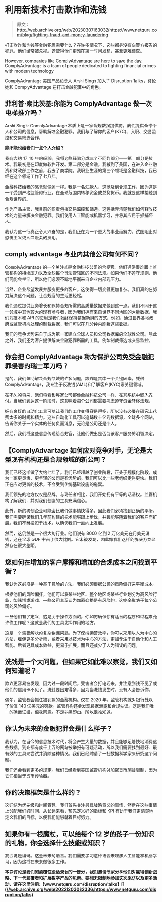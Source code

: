 # 利用新技术打击欺诈和洗钱

> 原文：<http://web.archive.org/web/20230307163032/https://www.netguru.com/blog/fighting-fraud-and-money-laundering>

 打击欺诈和洗钱等金融犯罪需要什么？在许多情况下，这些都是没有向警方报告的犯罪。他们经常被忽视。这使得他们更难在第一时间发现，甚至更难调查。

However, companies like ComplyAdvantage are here to save the day. ComplyAdvantage is a team of people dedicated to fighting financial crimes with modern technology.

ComplyAdvantage 美国产品负责人 Arshi Singh 加入了 Disruption Talks，讨论她和 ComplyAdvantage 在打击金融犯罪中的角色。

## 菲利普·索比茨基:你能为 ComplyAdvantage 做一次电梯推介吗？

Arshi Singh: ComplyAdvantage 本质上是一家合规数据提供商。我们提供全球个人和公司的信息，帮助解决金融犯罪。我们与了解你的客户(KYC)、入职、交易监控和交易筛选合作。

**能不能也给我们一点个人介绍？**

我有大约 17-18 年的经验，我将这些经验分成三个不同的部分——第一部分是技术。我最初是在印度做软件开发。第二部分是金融。我搬到了美国，在进入企业融资和财政部工作之前，我去了商学院。我职业生涯的第三个领域是金融科技，我已经在这个领域工作了七八年。

金融科技给我的感觉就像家一样。我是一名汇款人，这涉及到合规工作，因为这是一个受到严格监管的行业，在全球范围内转移资金或兑换货币。我就是这样接触到合规世界的。

作为产品主管，我目前的职责包括交易监控和筛选。这包括弄清楚我们如何释放技术的力量来解决金融犯罪。我们使用人工智能或机器学习，并将其应用于抓捕坏人。

我认为这一行真正令人兴奋的是，我们正在为一个更大的事业而努力，试图阻止对恐怖主义或人口贩卖的资助。

## **comply advantage 与业内其他公司有何不同？**

ComplyAdvantage 的一个关注点是金融科技公司的合规官。他们通常很难跟上监管机构的持续压力以及全球每个司法管辖区的不同法规。如果他们不遵守规则，他们可能会坐牢，所以他们必须不断地平衡来自企业内部的压力。

当然，企业希望发展并服务更多的客户，这使得一切变得更加复杂。我们真的在努力解决这个问题，让合规官的生活更轻松。

我们通过提供业务增长和保持合规所需的高质量数据来做到这一点。我们不同于这一领域中其他较大的现有参与者，因为我们拥有来自世界不同地区的大量数据。我们对技术和 API 的使用是我们始终保持数据新鲜的方式。例如，通过世界各地政府或监管机构处理的制裁数据，我们可以在几分钟内刷新这些数据。

我们的竞争优势来自于成为第一家建立全球人员和公司数据库的全球性公司。除此之外，我们还为客户提供解决金融犯罪所需的工具，例如制裁筛选或交易监控。

## 你会把 ComplyAdvantage 称为保护公司免受金融犯罪侵害的瑞士军刀吗？

是的，我们帮助解决合规领域的许多问题，欺诈是其中一个关键因素。凭借 ComplyAdvantage，我专注于反洗钱(AML)和了解客户(KYC)等关键领域。

在不久的将来，我们将看到每家公司都像金融科技公司一样，在其系统中嵌入支付。当我们到达这一阶段时，这意味着每个公司都需要考虑遵守资金转移法规。

拥有良好的自动化工具可以让我们的工作变得容易得多，所以没有必要在研究上花费太多的时间和精力。这些自动化工具可以追踪数十亿的数据源，全球多个网站，告诉你关于一个实体的任何负面消息，无论是公司还是个人。

然后，我们将这些信息传递给合规官，让他们做出是否为该客户服务的明智决定。

## 【ComplyAdvantage 如何应对竞争对手，无论是大型现有机构还是合规领域的新公司？

我们已经这样做了大约七年了。我们已经超越了创业阶段，正处于规模化阶段。成为一家更灵活、更年轻的公司是有优势的。我们可以比一些老组织走得更快。我们正在应对更新的技术，不会受到传统基础设施的拖累。

我们领先的地方仅仅是品牌。与现任者相比，我们开始拥有平等的话语权。监管机构了解我们，并对我们创造的工具充满信心。

此外，新的初创企业可能会比我们做事情快得多，因此我们必须找到正确的平衡。我们需要确保我们几年前构建的技术能够跟上步伐，并且能够随着我们的客户而扩展。我们不断投资于技术，以确保我们一直向上发展。

然而，这仍然是一个很大的行业。他们说有 8000 亿到 2 万亿美元在用美元洗钱，这在全球 GDP 中占了很大比例。它未被发现，因此像我们这样的解决方案显然存在很大差距。

## **您如何在增加的客户摩擦和增加的合规成本之间找到平衡？**

我认为这必须是一种基于风险的方法。我们必须根据公司的风险偏好来平衡成本。

根据他们的风险偏好，他们可以将某些地区、整个地区或某些行业划分为高风险行业，如赌博或游戏。一些公司甚至认为加密交换是有风险的。这完全取决于每个公司的风险偏好。

一旦他们有了定义，这是关于操作方面的。你如何确保你有适当的程序和过程来允许你工作呢？这就是我们的工具发挥作用的地方。

这是一个需要解决的复杂数据问题。为了保持运营效率，你可以采用以人为中心的方法，雇佣更多分析师，或者采用以技术为中心的方法，更加专注于自动化和人工智能。后者更具成本效益，更易于扩展，而且还减少了人为错误的问题。

## 洗钱是一个大问题，但如果它如此难以察觉，我们又如何知道呢？

欺诈更容易被发现，因为过一段时间后，受害者会打电话来，并注意到钱不见了或他们的信用卡不见了。洗钱要困难得多，因为当洗钱发生时，没有人会告诉你。

偶尔，监管者会抓住被罚款的金融机构。仅在 2020 年，监管机构就对银行处以了价值 140 亿美元的罚款。监管机构还会发现数据泄露和合规失误。这是我们唯一的确凿证据，但我同意。不是非黑即白，所以很难知道。

## 你认为未来的金融犯罪会是什么样子？

我认为，在当今的信息技术时代，将会产生大量的数据，并且能够足够快地消费这些数据。到处都有成千上万的网站被举报有可疑活动，所以我们需要找到最好、最有效的工具来尝试并消除这种情况。我们已经聘请了一批数据科学家来研究这个问题。

我们还会看到更多的规定。我们已经看到美国监管机构对加密货币施加限制，因为它们相当于货币传输器。

## 你的决策框架是什么样的？

这归结为优先级和时间管理。我们首先关注最具战略意义的事情，然后在这些事情上分配我们的时间。从长远来看，预先定义好的指标和 KPI 有助于我们更清楚地定义我们的目标，以便我们能够朝着目标努力。

## 如果你有一根魔杖，可以给每个 12 岁的孩子一份知识的礼物，你会选择什么技能或知识？

我会说是编码。这是未来的语言。我们需要学习这种语言来理解人工智能和机器学习，因为这将在未来做很多工作。

**本次讨论是我们的颠覆性谈话录音的一部分，我们邀请专家分享他们对赢得创新战略、下一代颠覆者和扩展数字产品的见解。要想无限制地参加这次采访以及更多活动，请在这里注册:【www.netguru.com/disruption/talks】[](//web.archive.org/web/20221203082336/https://www.netguru.com/disruption/talks)**